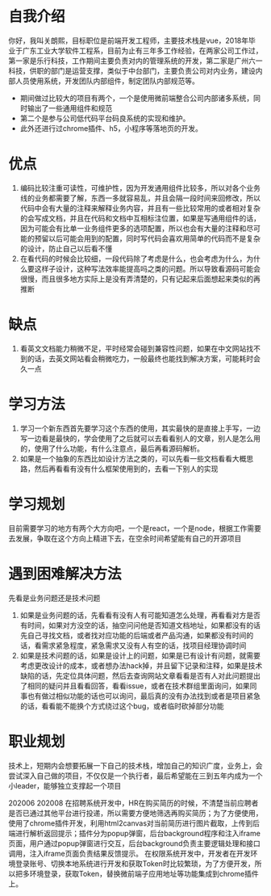 # 自我介绍
你好，我叫关朗熙，目标职位是前端开发工程师，主要技术栈是vue，2018年毕业于广东工业大学软件工程系，目前为止有三年多工作经验，在两家公司工作过，第一家是乐行科技，工作期间主要负责对内的管理系统的开发，第二家是广州六一科技，供职的部门是运营支撑，类似于中台部门，主要负责公司对内业务，建设内部人员使用系统，开发团队内部组件，制定团队内部规范等。
- 期间做过比较大的项目有两个，一个是使用微前端整合公司内部诸多系统，同时输出了一些通用组件和规范
- 第二个是参与公司低代码平台码良系统的实现和维护。
- 此外还进行过chrome插件、h5，小程序等落地页的开发。

# 优点
1. 编码比较注重可读性，可维护性，因为开发通用组件比较多，所以对各个业务线的业务都需要了解，东西一多就容易乱，并且会隔一段时间来回修改，所以代码中会有大量的注释来解释业务内容，并且有一些比较常用的或者相对复杂的会写成文档，并且在代码和文档中互相标注位置，如果是写通用组件的话，因为可能会有比单一业务组件更多的选项配置，所以也会有大量的注释和尽可能的预留以后可能会用到的配置，同时写代码会喜欢用简单的代码而不是复杂的设计，防止自己以后看不懂
2. 在看代码的时候会比较细，一段代码除了考虑是什么，也会考虑为什么，为什么要这样子设计，这种写法效率能提高吗之类的问题。所以导致看源码可能会很慢，而且很多地方实际上是没有弄清楚的，只有记起来后面想起来类似的再推断

# 缺点
1. 看英文文档能力稍微不足，平时经常会碰到兼容性问题，如果在中文网站找不到的话，去英文网站看会稍微吃力，一般最终也能找到解决方案，可能耗时会久一点

# 学习方法
1. 学习一个新东西首先要学习这个东西的使用，其实最快的是直接上手写，一边写一边看是最快的，学会使用了之后就可以去看看别人的文章，别人是怎么用的，使用了什么功能，有什么注意点，最后再看源码解析。
2. 如果是一个抽象的东西比如设计方法之类的，可以先看一些文档看看大概思路，然后再看看有没有什么框架使用到的，去看一下别人的实现

# 学习规划
目前需要学习的地方有两个大方向吧，一个是react，一个是node，根据工作需要去发展，争取在这个方向上精进下去，在空余时间希望能有自己的开源项目

# 遇到困难解决方法
先看是业务问题还是技术问题
1. 如果是业务问题的话，先看看有没有人有可能知道怎么处理，再看看对方是否有时间，如果对方没空的话，抽空问问他是否知道文档地址，如果都没有的话先自己寻找文档，或者找对应功能的后端或者产品沟通，如果都没有时间的话，看需求紧急程度，紧急需求又没有人有空的话，找项目经理协调时间
2. 如果是技术问题的话，如果是设计上的问题，如果是已有设计有问题，就需要考虑更改设计的成本，或者想办法hack掉，并且留下记录和注释，如果是技术缺陷的话，先定位具体问题，然后去查询网站文章看看是否有人对此问题提出了相同的疑问并且看看回答，看看issue，或者在技术群组里面询问，如果同事也有做过相似功能的话也可以询问，最后真的没有办法找到或者是项目紧急的话，看看能不能换个方式绕过这个bug，或者临时砍掉部分功能

# 职业规划
技术上，短期内会想要拓展一下自己的技术栈，增加自己的知识广度，业务上，会尝试深入自己做的项目，不仅仅是一个执行者，最后希望能在三到五年内成为一个小leader，能够独立支撑起一个项目

202006 202008
在招聘系统开发中，HR在购买简历的时候，不清楚当前应聘者是否已通过其他平台进行投递，所以需要方便地筛选再购买简历；为了方便使用，使用了chrome插件开发，利用html2canvas对当前简历进行图片截取，上传到后端进行解析返回提示；插件分为popup弹窗，后台background程序和注入iframe页面，用户通过popup弹窗进行交互，后台background负责主要逻辑处理和接口调用，注入iframe页面负责结果反馈提示。
在权限系统开发中，开发者在开发环境登录账号、切换本地系统进行开发和获取Token时比较繁琐，为了方便开发，所以把多环境登录，获取Token，替换微前端子应用地址等功能集成到chrome插件上。